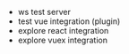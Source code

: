 * ws test server
* test vue integration (plugin)
* explore react integration
* explore vuex integration

